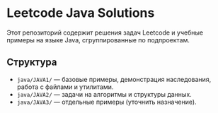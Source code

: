 # Leetcode Java Solutions

Этот репозиторий содержит решения задач Leetcode и учебные примеры на языке Java, сгруппированные по подпроектам.

## Структура

- `java/JAVA1/` — базовые примеры, демонстрация наследования, работа с файлами и утилитами.
- `java/JAVA2/` — задачи на алгоритмы и структуры данных.
- `java/JAVA3/` — отдельные примеры (уточнить назначение).
